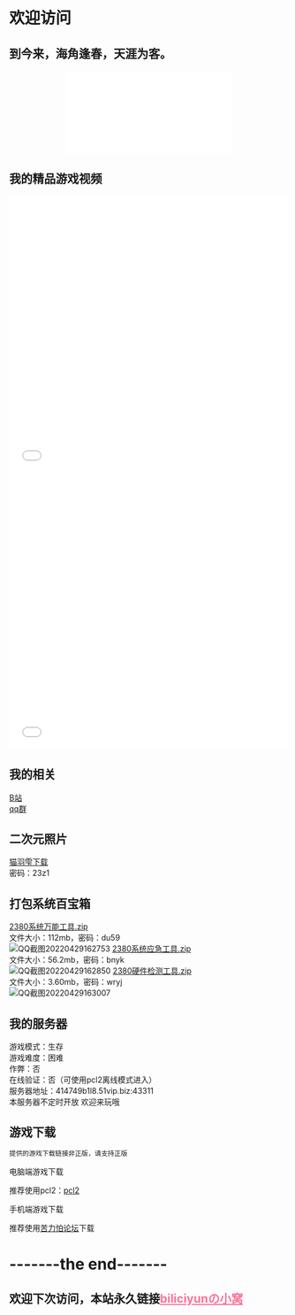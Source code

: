 # 欢迎访问
## 到今来，海角逢春，天涯为客。<br>

<div align="center">
  <iframe src="//music.163.com/outchain/player?type=2&id=1808492017&auto=0&height=66" scrolling="no" border="0" frameborder="no" framespacing="0" allowfullscreen="true"> </iframe>
</div>

## 我的精品游戏视频

<div align="center">
  <iframe src="//player.bilibili.com/player.html?bvid=BV1GJ411x7h7&cid=137649199&page=1" allowfullscreen="allowfullscreen" width="100%" height="500" scrolling="no" frameborder="0" sandbox="allow-top-navigation allow-same-origin allow-forms allow-scripts"></iframe>
</div>

<div align="center">
  <iframe src="//player.bilibili.com/player.html?aid=927070335&bvid=BV1wT4y1A7fC&cid=232719671&page=1" allowfullscreen="allowfullscreen" width="100%" height="500" scrolling="no" frameborder="0" sandbox="allow-top-navigation allow-same-origin allow-forms allow-scripts"> </iframe>
</div>

## 我的相关<br>
 [B站](https://space.bilibili.com/2066547841?spm_id_from=333.1007.0.0)<br>
 [qq群](https://jq.qq.com/?_wv=1027&k=jLA41A2c)

## 二次元照片<br>
 [猫羽雫下载](https://pan.baidu.com/s/1DjSzz8DtzYrtDpywOA_pCw)<br>
 密码：23z1
 
## 打包系统百宝箱<br>
 [2380系统万能工具.zip](https://pan.baidu.com/s/1T4CgI396RVTgfWSb1S20Xg)<br>
 文件大小：112mb，密码：du59<br>
 ![QQ截图20220429162753](https://user-images.githubusercontent.com/104074660/165910123-d21ece0a-9789-4fef-a253-73fc3fee9983.png)
 [2380系统应急工具.zip](https://pan.baidu.com/s/11Ni1OWWywPCH58IK56vLEg)<br>
 文件大小：56.2mb，密码：bnyk<br>
 ![QQ截图20220429162850](https://user-images.githubusercontent.com/104074660/165910323-6d41754e-700a-466a-a994-b801950d4aa8.png)
  [2380硬件检测工具.zip](https://pan.baidu.com/s/1V7fewC_yQZxrrGS1cv8zRw)<br>
 文件大小：3.60mb，密码：wryj<br>
 ![QQ截图20220429163007](https://user-images.githubusercontent.com/104074660/165910482-d618b67f-cfb3-4fe3-a84c-d03ce3c004e0.png)

 
  
## 我的服务器
游戏模式：生存<br>
游戏难度：困难<br>
作弊：否<br>
在线验证：否（可使用pcl2离线模式进入）<br>
服务器地址：414749b1l8.51vip.biz:43311<br>
本服务器不定时开放
欢迎来玩哦<br>

## 游戏下载<br>

``` Markdown
提供的游戏下载链接非正版，请支持正版
```

电脑端游戏下载<br>

推荐使用pcl2：[pcl2](https://afdian.net/p/0164034c016c11ebafcb52540025c377)<br>

手机端游戏下载<br>

推荐使用[苦力怕论坛](https://klpbbs.com/xz/)下载<br>

# -------the end-------
## 欢迎下次访问，本站永久链接<a href="https://biliciyun.cf" style="color: #FB7299">biliciyunの小窝</a>
